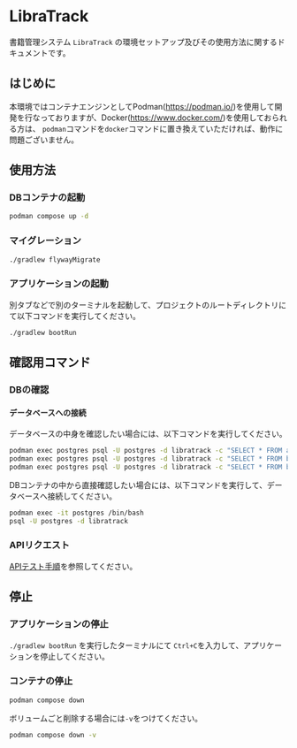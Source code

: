 # LibraTrack

書籍管理システム `LibraTrack` の環境セットアップ及びその使用方法に関するドキュメントです。

## はじめに

本環境ではコンテナエンジンとしてPodman(https://podman.io/)を使用して開発を行なっておりますが、Docker(https://www.docker.com/)を使用しておられる方は、
`podman`コマンドを`docker`コマンドに置き換えていただければ、動作に問題ございません。


## 使用方法

### DBコンテナの起動

```bash
podman compose up -d
```

### マイグレーション

```bash
./gradlew flywayMigrate
```

### アプリケーションの起動

別タブなどで別のターミナルを起動して、プロジェクトのルートディレクトリにて以下コマンドを実行してください。

```bash
./gradlew bootRun
```

## 確認用コマンド

### DBの確認

#### データベースへの接続

データベースの中身を確認したい場合には、以下コマンドを実行してください。

```bash
podman exec postgres psql -U postgres -d libratrack -c "SELECT * FROM authors;"
podman exec postgres psql -U postgres -d libratrack -c "SELECT * FROM books;"
podman exec postgres psql -U postgres -d libratrack -c "SELECT * FROM book_authors;"
```

DBコンテナの中から直接確認したい場合には、以下コマンドを実行して、データベースへ接続してください。

```bash
podman exec -it postgres /bin/bash
psql -U postgres -d libratrack
```

### APIリクエスト

[APIテスト手順](./api_test_guide.md)を参照してください。


## 停止

### アプリケーションの停止

`./gradlew bootRun` を実行したターミナルにて `Ctrl+C`を入力して、アプリケーションを停止してください。

### コンテナの停止

```bash
podman compose down
```

ボリュームごと削除する場合には`-v`をつけてください。

```bash
podman compose down -v
```


